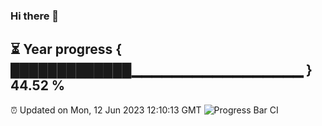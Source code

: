 ### Hi there 👋
⏳ Year progress { █████████████▁▁▁▁▁▁▁▁▁▁▁▁▁▁▁▁▁ } 44.52 %
---
⏰ Updated on Mon, 12 Jun 2023 12:10:13 GMT
![Progress Bar CI](https://github.com/Moyi321/Moyi321/workflows/Progress%20Bar%20CI/badge.svg)
